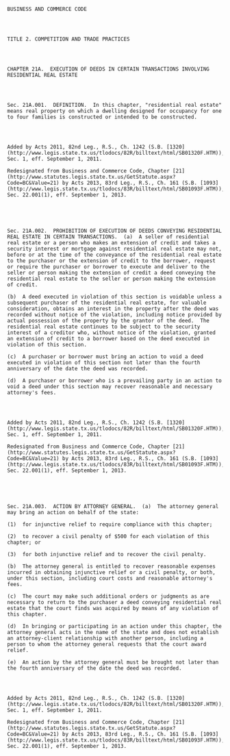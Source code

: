 ﻿
    
    
    	
    					
    
    
    BUSINESS AND COMMERCE CODE
    
      
    
    
    TITLE 2. COMPETITION AND TRADE PRACTICES
    
      
    
    
    CHAPTER 21A.  EXECUTION OF DEEDS IN CERTAIN TRANSACTIONS INVOLVING RESIDENTIAL REAL ESTATE
    
      
    
    
    Sec. 21A.001.  DEFINITION.  In this chapter, "residential real estate" means real property on which a dwelling designed for occupancy for one to four families is constructed or intended to be constructed.
    
    
    
    
    Added by Acts 2011, 82nd Leg., R.S., Ch. 1242 (S.B. [1320](http://www.legis.state.tx.us/tlodocs/82R/billtext/html/SB01320F.HTM)), Sec. 1, eff. September 1, 2011.
    
    Redesignated from Business and Commerce Code, Chapter [21](http://www.statutes.legis.state.tx.us/GetStatute.aspx?Code=BC&Value=21) by Acts 2013, 83rd Leg., R.S., Ch. 161 (S.B. [1093](http://www.legis.state.tx.us/tlodocs/83R/billtext/html/SB01093F.HTM)), Sec. 22.001(1), eff. September 1, 2013.
    
    
    
    
    
    Sec. 21A.002.  PROHIBITION OF EXECUTION OF DEEDS CONVEYING RESIDENTIAL REAL ESTATE IN CERTAIN TRANSACTIONS.  (a)  A seller of residential real estate or a person who makes an extension of credit and takes a security interest or mortgage against residential real estate may not, before or at the time of the conveyance of the residential real estate to the purchaser or the extension of credit to the borrower, request or require the purchaser or borrower to execute and deliver to the seller or person making the extension of credit a deed conveying the residential real estate to the seller or person making the extension of credit.
    
    (b)  A deed executed in violation of this section is voidable unless a subsequent purchaser of the residential real estate, for valuable consideration, obtains an interest in the property after the deed was recorded without notice of the violation, including notice provided by actual possession of the property by the grantor of the deed.  The residential real estate continues to be subject to the security interest of a creditor who, without notice of the violation, granted an extension of credit to a borrower based on the deed executed in violation of this section.
    
    (c)  A purchaser or borrower must bring an action to void a deed executed in violation of this section not later than the fourth anniversary of the date the deed was recorded.
    
    (d)  A purchaser or borrower who is a prevailing party in an action to void a deed under this section may recover reasonable and necessary attorney's fees.
    
    
    
    
    Added by Acts 2011, 82nd Leg., R.S., Ch. 1242 (S.B. [1320](http://www.legis.state.tx.us/tlodocs/82R/billtext/html/SB01320F.HTM)), Sec. 1, eff. September 1, 2011.
    
    Redesignated from Business and Commerce Code, Chapter [21](http://www.statutes.legis.state.tx.us/GetStatute.aspx?Code=BC&Value=21) by Acts 2013, 83rd Leg., R.S., Ch. 161 (S.B. [1093](http://www.legis.state.tx.us/tlodocs/83R/billtext/html/SB01093F.HTM)), Sec. 22.001(1), eff. September 1, 2013.
    
    
    
    
    
    Sec. 21A.003.  ACTION BY ATTORNEY GENERAL.  (a)  The attorney general may bring an action on behalf of the state:
    
    (1)  for injunctive relief to require compliance with this chapter;
    
    (2)  to recover a civil penalty of $500 for each violation of this chapter; or
    
    (3)  for both injunctive relief and to recover the civil penalty.
    
    (b)  The attorney general is entitled to recover reasonable expenses incurred in obtaining injunctive relief or a civil penalty, or both, under this section, including court costs and reasonable attorney's fees.
    
    (c)  The court may make such additional orders or judgments as are necessary to return to the purchaser a deed conveying residential real estate that the court finds was acquired by means of any violation of this chapter.
    
    (d)  In bringing or participating in an action under this chapter, the attorney general acts in the name of the state and does not establish an attorney-client relationship with another person, including a person to whom the attorney general requests that the court award relief.
    
    (e)  An action by the attorney general must be brought not later than the fourth anniversary of the date the deed was recorded.
    
    
    
    
    Added by Acts 2011, 82nd Leg., R.S., Ch. 1242 (S.B. [1320](http://www.legis.state.tx.us/tlodocs/82R/billtext/html/SB01320F.HTM)), Sec. 1, eff. September 1, 2011.
    
    Redesignated from Business and Commerce Code, Chapter [21](http://www.statutes.legis.state.tx.us/GetStatute.aspx?Code=BC&Value=21) by Acts 2013, 83rd Leg., R.S., Ch. 161 (S.B. [1093](http://www.legis.state.tx.us/tlodocs/83R/billtext/html/SB01093F.HTM)), Sec. 22.001(1), eff. September 1, 2013.
    
    
    
    
    				
